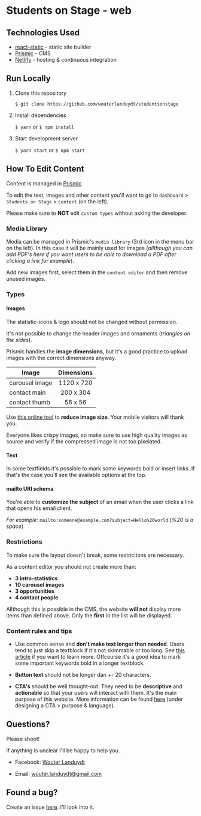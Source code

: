 # Students on Stage - web

## Technologies Used

* [react-static](https://github.com/nozzle/react-static) - static site builder
* [Prismic](https://prismic.io) - CMS
* [Netlify](https://www.netlify.com/) - hosting & continuous integration

## Run Locally

1.  Clone this repository

    `$ git clone https://github.com/wouterlanduydt/studentsonstage`

2.  Install dependencies

    `$ yarn` or `$ npm install`

3.  Start development server

    `$ yarn start` or `$ npm start`

## How To Edit Content

Content is managed in [Prismic](https://prismic.io).

To edit the text, images and other content you'll want to go to `dashboard` > `Students on Stage` > `content` (on the left).

Please make sure to **NOT** edit `custom types` without asking the developer.

### Media Library

Media can be managed in Prismic's `media library` (3rd icon in the menu bar on the left). In this case it will be mainly used for images (_allthough you can add PDF's here if you want users to be able to download a PDF after clicking a link for example_).

Add new images first, select them in the `content editor` and then remove unused images.

### Types

#### Images

The statistic-icons & logo should not be changed without permission.

It's not possible to change the header images and ornaments (_triangles on the sides_).

Prismic handles the **image dimensions**, but it's a good practice to upload images with the correct dimensions anyway.

| Image          | Dimensions |
| -------------- | :--------: |
| carousel image | 1120 x 720 |
| contact main   | 200 x 304  |
| contact thumb  |  56 x 56   |

Use [this online tool](http://optimizilla.com/nl/) to **reduce image size**. Your mobile visitors will thank you.

Everyone likes crispy images, so make sure to use high quality images as source and verify if the compressed image is not too pixelated.

#### Text

In some textfields it's possible to mark some keywords bold or insert links. If that's the case you'll see the available options at the top.

#### mailto URI schema

You're able to **customize the subject** of an email when the user clicks a link that opens his email client.

_For example:_ `mailto:someone@example.com?subject=Hello%20world` (_%20 is a space_)

### Restrictions

To make sure the layout doesn't break, some restricitons are necessary.

As a content editor you should not create more than:

* **3 intro-statistics**
* **10 carousel images**
* **3 opportunities**
* **4 contact people**

Allthough this is possible in the CMS, the website **will not** display more items than defined above. Only the **first** in the list will be displayed.

### Content rules and tips

* Use common sense and **don't make text longer than needed**. Users tend to just skip a textblock if it's not skimmable or too long. See [this article](https://www.nngroup.com/articles/how-little-do-users-read) if you want to learn more. Offcourse it's a good idea to mark some important keywords bold in a longer textblock.

* **Button text** should not be longer dan +- 20 characters.

* **CTA's** should be well thought-out. They need to be **descriptive** and **actionable** so that your users will interact with them. It's the main purpose of this website. More information can be found [here](https://litmus.com/blog/click-tap-and-touch-a-guide-to-cta-best-practices) (under designing a CTA > purpose & language).

## Questions?

Please shoot!

If anything is unclear I'll be happy to help you.

* Facebook: [Wouter Landuydt](https://www.facebook.com/wouter.landuydt)

* Email: [wouter.landuydt@gmail.com](mailto:wouter.landuydt@gmail.com)

## Found a bug?

Create an issue [here](https://github.com/wouterlanduydt/studentsonstage/issues). I'll look into it.
